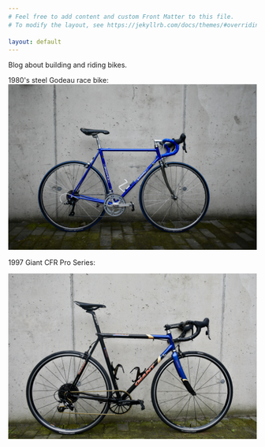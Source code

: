 ```yaml
---
# Feel free to add content and custom Front Matter to this file.
# To modify the layout, see https://jekyllrb.com/docs/themes/#overriding-theme-defaults

layout: default
---
```


Blog about building and riding bikes.

1980's steel Godeau race bike:
[![blue_bike](/docs/assets/bluebike/side_overview.jpg)](https://pablovgd.github.io/bikes/2024/02/29/godeau.html)

1997 Giant CFR Pro Series:

[![CFR](./docs/assets/giantcfr/side_wall.jpg)](https://pablovgd.github.io/bikes/2024/02/29/cfr.html)
